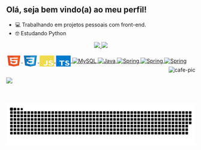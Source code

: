 ## Olá, seja bem vindo(a) ao meu perfil!



- 💻 Trabalhando em projetos pessoais com front-end.
- 🤓 Estudando Python


<div align="center" style="display: inline_block">
  <a href="https://github.com/Rita-C-Carvalho">
  <img height="80em" src="https://github-readme-stats.vercel.app/api?username=rita-c-carvalho&show_icons=true&theme=synthwave&include_all_commits=true&count_private=true"/>
  <img height="80em" src="https://github-readme-stats.vercel.app/api/top-langs/?username=rita-c-carvalho&layout=compact&langs_count=7&theme=synthwave"/>
</div>
  
<div style="display: inline_block"><br>
  <img align="center" alt="Rita-HTML" height="30" width="40" src="https://raw.githubusercontent.com/devicons/devicon/master/icons/html5/html5-original.svg">
  <img align="center" alt="Rita-CSS" height="30" width="40" src="https://raw.githubusercontent.com/devicons/devicon/master/icons/css3/css3-original.svg">
  <img align="center" alt="Rita-Js" height="30" width="40" src="https://raw.githubusercontent.com/devicons/devicon/master/icons/javascript/javascript-plain.svg">
  <img align="center" alt="Rita-Ts" height="30" width="40" src="https://raw.githubusercontent.com/devicons/devicon/master/icons/typescript/typescript-plain.svg">
  <img align="center" alt="MySQL" height="40" width="50" src="https://cdn.jsdelivr.net/gh/devicons/devicon/icons/mysql/mysql-original-wordmark.svg" />
  <img align="center" alt="Java" height="40" width="50" src="https://cdn.jsdelivr.net/gh/devicons/devicon/icons/java/java-original-wordmark.svg" />
  <img align="center" alt="Spring" height="30" width="40" src="https://cdn.jsdelivr.net/gh/devicons/devicon/icons/spring/spring-original.svg" />
  <img align="center" alt="Spring" height="30" width="40" src="https://cdn.jsdelivr.net/gh/devicons/devicon/icons/angularjs/angularjs-original.svg" />
  <img align="center" alt="Spring" height="35" width="45" src="https://cdn.jsdelivr.net/gh/devicons/devicon/icons/bootstrap/bootstrap-original.svg" />
                  
  
</div>
   <img src= "https://images2.imgbox.com/34/11/R9Hzednr_o.png"  align="right" alt="cafe-pic" height="100" styele="border-radius:50%">
  
##
  
  <a href= "https://www.linkedin.com/in/rita-carvalho-fullstackdeveloper/" target="_blank"><img src="https://img.shields.io/badge/-LinkedIn-%230077B5?style=for-the-badge&logo=linkedin&logoColor=white" target="_blank"></a>
   ![Snake animation](https://github.com/Rita-C-Carvalho/Rita-C-Carvalho/blob/output/github-contribution-grid-snake.svg)
 
